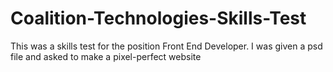 # Coalition-Technologies-Skills-Test
This was a skills test for the position Front End Developer. I was given a psd file and asked to make a pixel-perfect website
